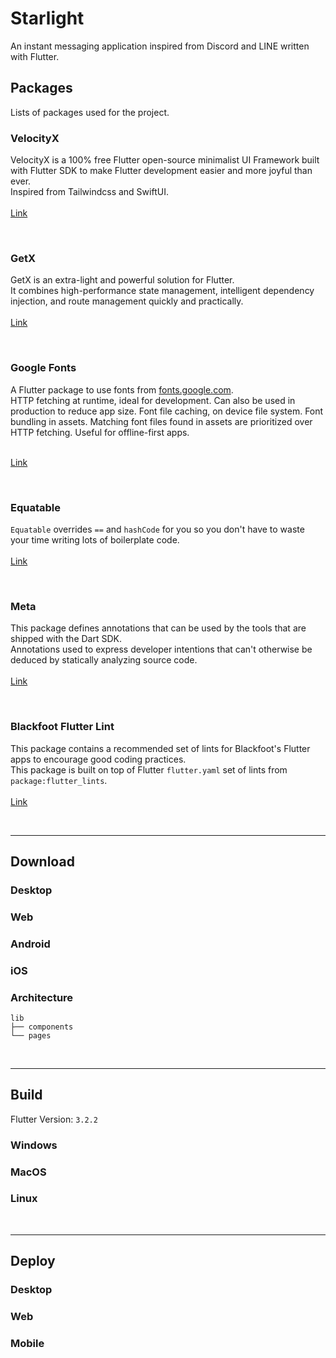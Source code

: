 # Starlight

An instant messaging application inspired from Discord and LINE written with Flutter.

## Packages

Lists of packages used for the project.

### VelocityX
VelocityX is a 100% free Flutter open-source minimalist UI Framework built with Flutter SDK to make Flutter development
easier and more joyful than ever.<br>
Inspired from Tailwindcss and SwiftUI.
<br><br>
[Link](https://pub.dev/packages/velocity_x)

<br>

### GetX
GetX is an extra-light and powerful solution for Flutter.<br>
It combines high-performance state management, intelligent dependency injection, and route management quickly
and practically.
<br><br>
[Link](https://pub.dev/packages/get)

<br>

### Google Fonts
A Flutter package to use fonts from [fonts.google.com](fonts.google.com).<br>
HTTP fetching at runtime, ideal for development. Can also be used in production to reduce app size. Font file caching, on device file system. Font bundling in assets. Matching font files found in assets are prioritized over HTTP fetching. Useful for offline-first apps.
<br><br>

[Link](https://pub.dev/packages/google_fonts)

<br>

### Equatable
`Equatable` overrides `==` and `hashCode` for you so you don't have to waste your time writing lots of boilerplate code.
<br><br>
[Link](https://pub.dev/packages/equatable)

<br>

### Meta
This package defines annotations that can be used by the tools that are shipped with the Dart SDK.<br>
Annotations used to express developer intentions that can't otherwise be deduced by statically analyzing source code.
<br><br>
[Link](https://pub.dev/packages/meta)

<br>

### Blackfoot Flutter Lint
This package contains a recommended set of lints for Blackfoot's Flutter apps to encourage good coding practices.<br>
This package is built on top of Flutter `flutter.yaml` set of lints from `package:flutter_lints`.
<br><br>
[Link](https://pub.dev/packages/blackfoot_flutter_lint)

<br>

-----

## Download

### Desktop

### Web

### Android

### iOS

### Architecture

```
lib
├── components
└── pages
```

<br>

-----

## Build

Flutter Version: `3.2.2`

### Windows

### MacOS

### Linux

<br>

-----

## Deploy

### Desktop

### Web

### Mobile
